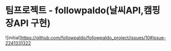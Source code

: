 # 팀프로젝트 - followpaldo(날씨API,캠핑장API 구현)

![initial]https://github.com/followpaldo/followpaldo_project/issues/10#issue-2241331322
